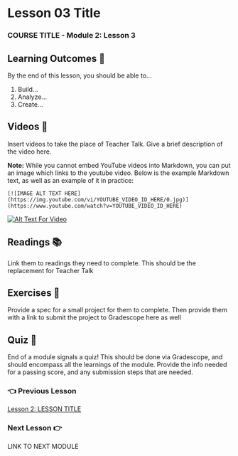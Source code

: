 # Lesson 03 Title

### COURSE TITLE - Module 2: Lesson 3

## Learning Outcomes 💫

By the end of this lesson, you should be able to...

1. Build...
1. Analyze...
1. Create...

## Videos 🎥

Insert videos to take the place of Teacher Talk. Give a brief description of the video here.

**Note:** While you cannot embed YouTube videos into Markdown, you can put an image which links to the youtube video. Below is the example Markdown text, as well as an example of it in practice:

```
[![IMAGE ALT TEXT HERE](https://img.youtube.com/vi/YOUTUBE_VIDEO_ID_HERE/0.jpg)](https://www.youtube.com/watch?v=YOUTUBE_VIDEO_ID_HERE)
```

[![Alt Text For Video](https://img.youtube.com/vi/HHvvQI273ec/0.jpg)](https://www.youtube.com/watch?v=HHvvQI273ec)

## Readings 📚

Link them to readings they need to complete. This should be the replacement for Teacher Talk

## Exercises 💪

Provide a spec for a small project for them to complete. Then provide them with a link to submit the project to Gradescope here as well

## Quiz 📝

End of a module signals a quiz! This should be done via Gradescope, and should encompass all the learnings of the module. Provide the info needed for a passing score, and any submission steps that are needed.


### 👈 Previous Lesson

[Lesson 2: LESSON TITLE](Lesson-02.md)

### Next Lesson 👉

LINK TO NEXT MODULE